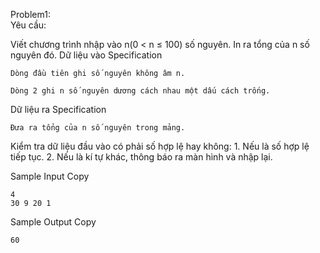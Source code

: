 Problem1:  
Yêu cầu:

Viết chương trình nhập vào n(0 < n ≤ 100) số nguyên. In ra tổng của n số nguyên đó.
Dữ liệu vào Specification

    Dòng đầu tiên ghi số nguyên không âm n.

    Dòng 2 ghi n số nguyên dương cách nhau một dấu cách trống.

Dữ liệu ra Specification

    Đưa ra tổng của n số nguyên trong mảng.

Kiểm tra dữ liệu đầu vào có phải số hợp lệ hay không:
    1. Nếu là số hợp lệ tiếp tục.
    2. Nếu là kí tự khác, thông báo ra màn hình và nhập lại.

Sample Input
Copy

    4
    30 9 20 1

Sample Output
Copy

    60

